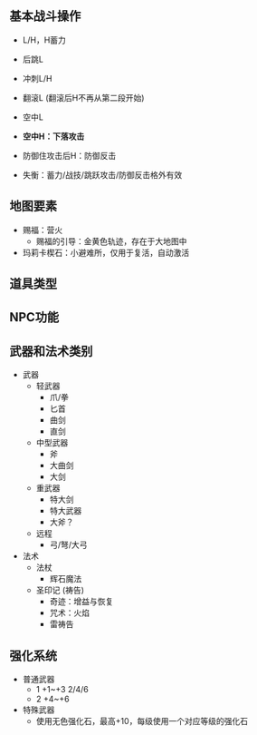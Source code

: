 ## 基本战斗操作
- L/H，H蓄力
- 后跳L
- 冲刺L/H
- 翻滚L (翻滚后H不再从第二段开始)
- 空中L
- **空中H：下落攻击**
- 防御住攻击后H：防御反击

- 失衡：蓄力/战技/跳跃攻击/防御反击格外有效

## 地图要素
- 赐福：营火
	- 赐福的引导：金黄色轨迹，存在于大地图中
- 玛莉卡楔石：小避难所，仅用于复活，自动激活

## 道具类型

## NPC功能

## 武器和法术类别
- 武器
	- 轻武器
		- 爪/拳
		- 匕首
		- 曲剑
		- 直剑
	- 中型武器
		- 斧
		- 大曲剑
		- 大剑
	- 重武器
		- 特大剑
		- 特大武器
		- 大斧？
	- 远程
		- 弓/弩/大弓
- 法术
	- 法杖
		- 辉石魔法
	- 圣印记 (祷告)
		- 奇迹：增益与恢复
		- 咒术：火焰
		- 雷祷告

## 强化系统
- 普通武器
	- 1 +1~+3 2/4/6
	- 2 +4~+6
- 特殊武器
	- 使用无色强化石，最高+10，每级使用一个对应等级的强化石
